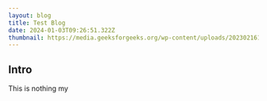 ```yaml
---
layout: blog
title: Test Blog
date: 2024-01-03T09:26:51.322Z
thumbnail: https://media.geeksforgeeks.org/wp-content/uploads/20230216170349/What-is-an-API.png
---
```

## Intro

This is nothing my